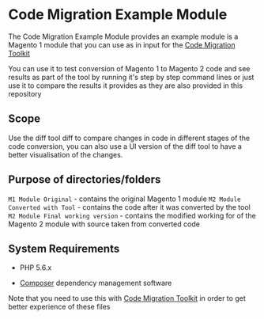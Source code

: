 Code Migration Example Module
=============================

The Code Migration Example Module  provides an example module is a Magento 1 module that you can use as in input for the [Code Migration Toolkit](https://github.com/magento/code-migration)

You can use it to test conversion of Magento 1 to Magento 2 code and see results as part of the tool by running it's step by step command lines or just use it to compare the results it provides as they are also provided in this repository

## Scope

Use the diff tool diff to compare changes in code in different stages of the code conversion, you can also use a UI version of the diff tool to have a better visualisation of the changes.

## Purpose of directories/folders

`M1 Module Original` - contains the original Magento 1 module
`M2 Module Converted with Tool` - contains the code after it was converted by the tool
`M2 Module Final working version` - contains the modified working for of the Magento 2 module with source taken from converted code

## System Requirements

* PHP 5.6.x

* [Composer](https://getcomposer.org/) dependency management software

Note that you need to use this with [Code Migration Toolkit](https://github.com/magento/code-migration) in order to get better experience of these files

 



